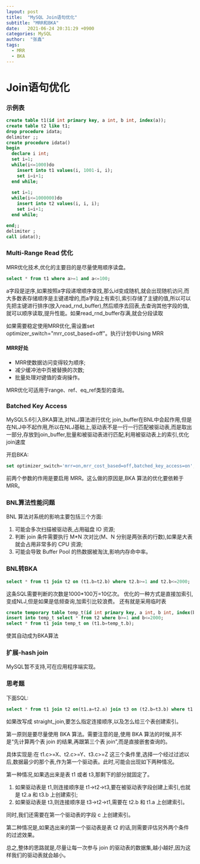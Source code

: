 ```yaml
---
layout: post
title:  "MySQL Join语句优化"
subtitle: "MRR和BKA"
date:   2021-06-24 20:31:29 +0900
categories: MySQL
author:  "张鑫"
tags:
  - MRR
  - BKA
---
```


# Join语句优化

### 示例表
```sql
create table t1(id int primary key, a int, b int, index(a));
create table t2 like t1;
drop procedure idata;
delimiter ;;
create procedure idata()
begin
  declare i int;
  set i=1;
  while(i<=1000)do
    insert into t1 values(i, 1001-i, i);
    set i=i+1;
  end while;
  
  set i=1;
  while(i<=1000000)do
    insert into t2 values(i, i, i);
    set i=i+1;
  end while;

end;;
delimiter ;
call idata();
```

### Multi-Range Read 优化
MRR优化技术,优化的主要目的是尽量使用顺序读盘。
```sql
select * from t1 where a>=1 and a<=100;
```
a字段是逆序,如果按照a字段递增顺序查找,那么id变成随机,就会出现随机访问,而大多数表存储顺序是主键递增的,而a字段上有索引,索引存储了主键的值,所以可以先把主键进行排序(放入read_rnd_buffer),然后顺序去回表,去查询其他字段的值,就可以顺序读取,提升性能。如果read_rnd_buffer存满,就会分段读取

如果需要稳定使用MRR优化,需设置set optimizer_switch="mrr_cost_based=off"。执行计划中Using MRR

#### MRR好处

* MRR使数据访问变得较为顺序;
* 减少缓冲池中页被替换的次数;
* 批量处理对键值的查询操作。

MRR优化可适用于range、ref、eq_ref类型的查询。

### Batched Key Access
MySQL5.6引入BKA算法,对NLJ算法进行优化
join_buffer在BNL中会起作用,但是在NLJ中不起作用,所以在NLJ基础上,驱动表不是一行一行匹配被驱动表,而是取出一部分,存放到join_buffer,批量和被驱动表进行匹配,利用被驱动表上的索引,优化join速度

开启BKA:
```sql
set optimizer_switch='mrr=on,mrr_cost_based=off,batched_key_access=on';
```
前两个参数的作用是要启用 MRR。这么做的原因是,BKA 算法的优化要依赖于 MRR。

### BNL算法性能问题
BNL 算法对系统的影响主要包括三个方面:
1. 可能会多次扫描被驱动表,占用磁盘 IO 资源;
2. 判断 join 条件需要执行 M*N 次对比(M、N 分别是两张表的行数),如果是大表就会占用非常多的 CPU 资源;
3. 可能会导致 Buffer Pool 的热数据被淘汰,影响内存命中率。

### BNL转BKA
```sql
select * from t1 join t2 on (t1.b=t2.b) where t2.b>=1 and t2.b<=2000;
```
这条SQL需要判断的次数是1000*100万=10亿次。
优化的一种方式是直接加索引,变成NLJ,但是如果是低频查询,加索引比较浪费。
还有就是采用临时表
```sql
create temporary table temp_t(id int primary key, a int, b int, index(b))engine=innodb;
insert into temp_t select * from t2 where b>=1 and b<=2000;
select * from t1 join temp_t on (t1.b=temp_t.b);
```
使其自动成为BKA算法

### 扩展-hash join
MySQL暂不支持,可在应用程序端实现。



### 思考题

下面SQL:
```sql
select * from t1 join t2 on(t1.a=t2.a) join t3 on (t2.b=t3.b) where t1.c>=X and t2.c>=Y and t3.c>=Z;
```
如果改写成 straight_join,要怎么指定连接顺序,以及怎么给三个表创建索引。

第一原则是要尽量使用 BKA 算法。需要注意的是,使用 BKA 算法的时候,并不是“先计算两个表 join 的结果,再跟第三个表 join”,而是直接嵌套查询的。

具体实现是:在 t1.c>=X、t2.c>=Y、t3.c>=Z 这三个条件里,选择一个经过过滤以后,数据最少的那个表,作为第一个驱动表。此时,可能会出现如下两种情况。

第一种情况,如果选出来是表 t1 或者 t3,那剩下的部分就固定了。
1. 如果驱动表是 t1,则连接顺序是 t1->t2->t3,要在被驱动表字段创建上索引,也就是 t2.a 和 t3.b 上创建索引;
2. 如果驱动表是 t3,则连接顺序是 t3->t2->t1,需要在 t2.b 和 t1.a 上创建索引。

同时,我们还需要在第一个驱动表的字段 c 上创建索引。

第二种情况是,如果选出来的第一个驱动表是表 t2 的话,则需要评估另外两个条件的过滤效果。

总之,整体的思路就是,尽量让每一次参与 join 的驱动表的数据集,越小越好,因为这样我们的驱动表就会越小。
